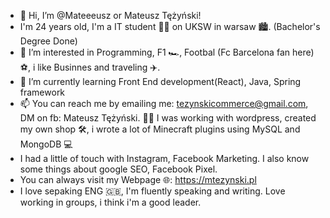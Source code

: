 - 👋 Hi, I’m @Mateeeusz or Mateusz Tężyński!
- I'm 24 years old, I'm a IT student 🧑‍🎓 on UKSW in warsaw 🏙️. (Bachelor's Degree Done)
- 👀 I’m interested in Programming, F1 🏎, Footbal (Fc Barcelona fan here) ⚽️, i like Businnes and traveling ✈️.
- 🌱 I’m currently learning Front End development(React), Java, Spring framework
- 📫 You can reach me by emailing me: tezynskicommerce@gmail.com, DM on fb: Mateusz Tężyński.
👨‍💻 I was working with wordpress, created my own shop 🛠, i wrote a lot of Minecraft plugins using MySQL and MongoDB 💻
- I had a little of touch with Instagram, Facebook Marketing. I also know some things about google SEO, Facebook Pixel.
- You can always visit my Webpage 🌐: https://mtezynski.pl
- I love sepaking ENG 🇬🇧, I'm fluently speaking and writing. Love working in groups, i think i'm a good leader.

